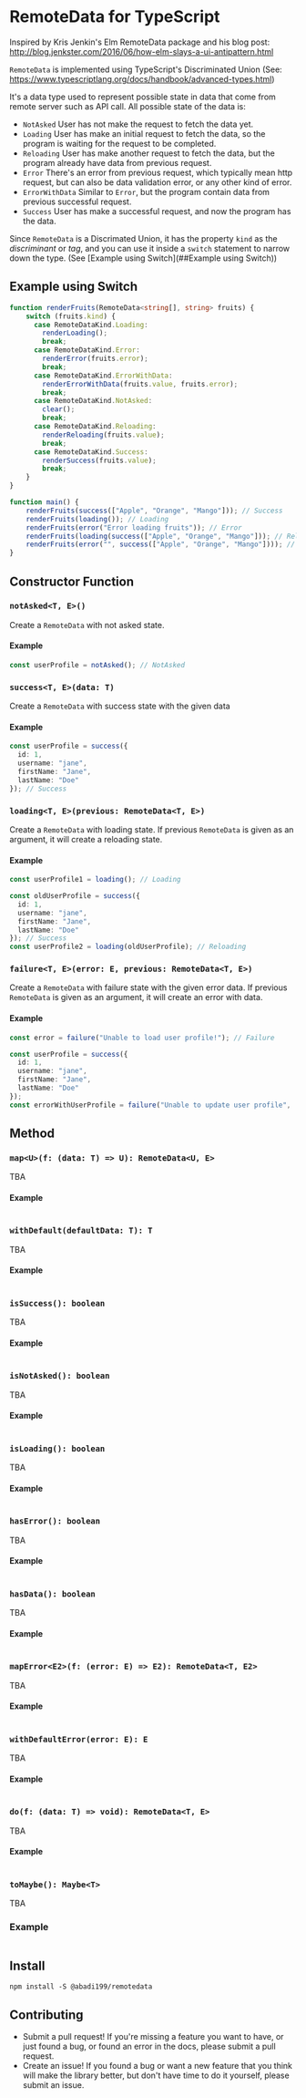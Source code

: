 # RemoteData for TypeScript
Inspired by Kris Jenkin's Elm RemoteData package and his blog post:
http://blog.jenkster.com/2016/06/how-elm-slays-a-ui-antipattern.html

`RemoteData` is implemented using TypeScript's Discriminated Union (See: https://www.typescriptlang.org/docs/handbook/advanced-types.html)

It's a data type used to represent possible state in data that come from remote server such as API call. All possible state of the data is:

- `NotAsked` User has not make the request to fetch the data yet.
- `Loading` User has make an initial request to fetch the data, so the program is waiting for the request to be completed.
- `Reloading` User has make another request to fetch the data, but the program already have data from previous request.
- `Error` There's an error from previous request, which typically mean http request, but can also be data validation error, or any other kind of error.
- `ErrorWithData` Similar to `Error`, but the program contain data from previous successful request.
- `Success` User has make a successful request, and now the program has the data.

Since `RemoteData` is a Discrimated Union, it has the property `kind` as the *discriminant* or *tag*, and you can use it inside a `switch` statement to narrow down the type. (See [Example using Switch](##Example using Switch))

## Example using Switch
```ts
function renderFruits(RemoteData<string[], string> fruits) {
    switch (fruits.kind) {
      case RemoteDataKind.Loading:
        renderLoading();
        break;
      case RemoteDataKind.Error:
        renderError(fruits.error);
        break;
      case RemoteDataKind.ErrorWithData:
        renderErrorWithData(fruits.value, fruits.error);
        break;
      case RemoteDataKind.NotAsked:
        clear();
        break;
      case RemoteDataKind.Reloading:
        renderReloading(fruits.value);
        break;
      case RemoteDataKind.Success:
        renderSuccess(fruits.value);
        break;
    }
}

function main() {
    renderFruits(success(["Apple", "Orange", "Mango"])); // Success
    renderFruits(loading()); // Loading
    renderFruits(error("Error loading fruits")); // Error
    renderFruits(loading(success(["Apple", "Orange", "Mango"])); // Reloading
    renderFruits(error("", success(["Apple", "Orange", "Mango"]))); // ErrorWithData
}
```

## Constructor Function

### `notAsked<T, E>()`

Create a `RemoteData` with not asked state.

#### Example
```ts
const userProfile = notAsked(); // NotAsked
```

### `success<T, E>(data: T)`

Create a `RemoteData` with success state with the given data

#### Example
```ts
const userProfile = success({
  id: 1,
  username: "jane",
  firstName: "Jane",
  lastName: "Doe"
}); // Success
```

### `loading<T, E>(previous: RemoteData<T, E>)`

Create a `RemoteData` with loading state. If previous `RemoteData` is given as an argument, it will create a reloading state.

#### Example
```ts
const userProfile1 = loading(); // Loading

const oldUserProfile = success({
  id: 1,
  username: "jane",
  firstName: "Jane",
  lastName: "Doe"
}); // Success
const userProfile2 = loading(oldUserProfile); // Reloading
```

### `failure<T, E>(error: E, previous: RemoteData<T, E>)`

Create a `RemoteData` with failure state with the given error data. If previous `RemoteData` is given as an argument, it will create an error with data.

#### Example
```ts
const error = failure("Unable to load user profile!"); // Failure

const userProfile = success({
  id: 1,
  username: "jane",
  firstName: "Jane",
  lastName: "Doe"
});
const errorWithUserProfile = failure("Unable to update user profile",  userProfile); // FailureWithData
```

## Method

### `map<U>(f: (data: T) => U): RemoteData<U, E>`

TBA

#### Example
```ts
```

### `withDefault(defaultData: T): T`

TBA

#### Example
```ts
```

### `isSuccess(): boolean`

TBA

#### Example
```ts
```

### `isNotAsked(): boolean`

TBA

#### Example
```ts
```

### `isLoading(): boolean`


TBA

#### Example
```ts
```

### `hasError(): boolean`

TBA

#### Example
```ts
```

### `hasData(): boolean`


TBA

#### Example
```ts
```

### `mapError<E2>(f: (error: E) => E2): RemoteData<T, E2>`

TBA

#### Example
```ts
```

### `withDefaultError(error: E): E`

TBA

#### Example
```ts
```

### `do(f: (data: T) => void): RemoteData<T, E>`

TBA

#### Example
```ts
```

### `toMaybe(): Maybe<T>`

TBA

### Example
```ts
```


## Install
```
npm install -S @abadi199/remotedata
```

## Contributing
- Submit a pull request! If you're missing a feature you want to have, or just found a bug, or found an error in the docs, please submit a pull request.
- Create an issue! If you found a bug or want a new feature that you think will make the library better, but don't have time to do it yourself, please submit an issue.